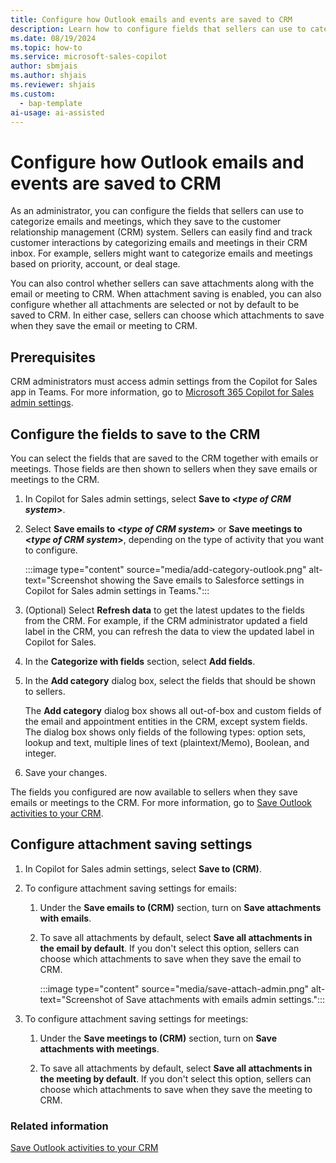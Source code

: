 ```yaml
---
title: Configure how Outlook emails and events are saved to CRM
description: Learn how to configure fields that sellers can use to categorize emails and meetings in the CRM using Microsoft 365 Copilot for Sales in Outlook.
ms.date: 08/19/2024
ms.topic: how-to
ms.service: microsoft-sales-copilot
author: sbmjais
ms.author: shjais
ms.reviewer: shjais
ms.custom:
  - bap-template
ai-usage: ai-assisted
---
```


# Configure how Outlook emails and events are saved to CRM

As an administrator, you can configure the fields that sellers can use to categorize emails and meetings, which they save to the customer relationship management (CRM) system. Sellers can easily find and track customer interactions by categorizing emails and meetings in their CRM inbox. For example, sellers might want to categorize emails and meetings based on priority, account, or deal stage.

You can also control whether sellers can save attachments along with the email or meeting to CRM. When attachment saving is enabled, you can also configure whether all attachments are selected or not by default to be saved to CRM. In either case, sellers can choose which attachments to save when they save the email or meeting to CRM.

## Prerequisites

CRM administrators must access admin settings from the Copilot for Sales app in Teams. For more information, go to [Microsoft 365 Copilot for Sales admin settings](administrator-settings-for-viva-sales.md).

## Configure the fields to save to the CRM

You can select the fields that are saved to the CRM together with emails or meetings. Those fields are then shown to sellers when they save emails or meetings to the CRM.

1. In Copilot for Sales admin settings, select **Save to \<*type of CRM system*\>**.
1. Select **Save emails to \<*type of CRM system*\>** or **Save meetings to \<*type of CRM system*\>**, depending on the type of activity that you want to configure.

    :::image type="content" source="media/add-category-outlook.png" alt-text="Screenshot showing the Save emails to Salesforce settings in Copilot for Sales admin settings in Teams.":::

1. (Optional) Select **Refresh data** to get the latest updates to the fields from the CRM. For example, if the CRM administrator updated a field label in the CRM, you can refresh the data to view the updated label in Copilot for Sales.
1. In the **Categorize with fields** section, select **Add fields**.
1. In the **Add category** dialog box, select the fields that should be shown to sellers.

    The **Add category** dialog box shows all out-of-box and custom fields of the email and appointment entities in the CRM, except system fields. The dialog box shows only fields of the following types: option sets, lookup and text, multiple lines of text (plaintext/Memo), Boolean, and integer.

1. Save your changes.

The fields you configured are now available to sellers when they save emails or meetings to the CRM. For more information, go to [Save Outlook activities to your CRM](save-outlook-activities-crm.md).

## Configure attachment saving settings

1. In Copilot for Sales admin settings, select **Save to (CRM)**.

1. To configure attachment saving settings for emails:

    1. Under the **Save emails to (CRM)** section, turn on **Save attachments with emails**.

    1. To save all attachments by default, select **Save all attachments in the email by default**. If you don't select this option, sellers can choose which attachments to save when they save the email to CRM. 

        :::image type="content" source="media/save-attach-admin.png" alt-text="Screenshot of Save attachments with emails admin settings.":::

1. To configure attachment saving settings for meetings:

    1. Under the **Save meetings to (CRM)** section, turn on **Save attachments with meetings**.

    1. To save all attachments by default, select **Save all attachments in the meeting by default**. If you don't select this option, sellers can choose which attachments to save when they save the meeting to CRM.

### Related information

[Save Outlook activities to your CRM](save-outlook-activities-crm.md)

